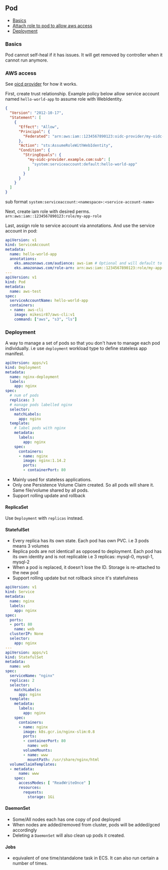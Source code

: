 ## Pod

- [Basics](#basics)
- [Attach role to pod to allow aws access](#aws-access)
- [Deployment](#deployment)

### Basics

Pod cannot self-heal if it has issues. It will get removed by controller when it cannot run anymore.

### AWS access

See [oicd provider](https://github.com/DavidHe1127/Mr.He_HandBook/blob/master/DevOps/AWS/EKS/security.md#OIDC-provider) for how it works.

First, create trust relationship. Example policy below allow service account named `hello-world-app` to assume role with WebIdentity.

```json
{
  "Version": "2012-10-17",
  "Statement": [
    {
      "Effect": "Allow",
      "Principal": {
        "Federated": "arn:aws:iam::1234567890123:oidc-provider/my-oidc-provider.example.com"
      },
      "Action": "sts:AssumeRoleWithWebIdentity",
      "Condition": {
        "StringEquals": {
          "my-oidc-provider.example.com:sub": [
            "system:serviceaccount:default:hello-world-app"
          ]
        }
      }
    }
  ]
}
```

sub format `system:serviceaccount:<namespace>:<service-account-name>`

Next, create iam role with desired perms. `arn:aws:iam::1234567890123:role/my-app-role`

Last, assign role to service account via annotations. And use the service account in pod:

```yaml
apiVersion: v1
kind: ServiceAccount
metadata:
  name: hello-world-app
  annotations:
    eks.amazonaws.com/audience: aws-iam # Optional and will default to API flags
    eks.amazonaws.com/role-arn: arn:aws:iam::1234567890123:role/my-app-role
---
apiVersion: v1
kind: Pod
metadata:
  name: aws-test
spec:
  serviceAccountName: hello-world-app
  containers:
  - name: aws-cli
    image: mikesir87/aws-cli:v1
    command: ["aws", "s3", "ls"]
```

### Deployment

A way to manage a set of pods so that you don't have to manage each pod individually. i.e use `deployment` workload type to define stateless app manifest.

```yaml
apiVersion: apps/v1
kind: Deployment
metadata:
  name: nginx-deployment
  labels:
    app: nginx
spec:
  # num of pods
  replicas: 3
  # manage pods labelled nginx
  selector:
    matchLabels:
      app: nginx
  template:
    # label pods with nginx
    metadata:
      labels:
        app: nginx
    spec:
      containers:
      - name: nginx
        image: nginx:1.14.2
        ports:
        - containerPort: 80
```

- Mainly used for stateless applications.
- Only one Persistence Volume Claim created. So all pods will share it. Same file/volume shared by all pods.
- Support rolling update and rollback

#### ReplicaSet

Use `Deployment` with `replicas` instead.

#### StatefulSet

- Every replica has its own state. Each pod has own PVC. i.e 3 pods means 3 volumes
- Replica pods are not identical! as opposed to deployment. Each pod has its own identity and is not replicable i.e 3 replicas: mysql-0, mysql-1, mysql-2
- When a pod is replaced, it doesn't lose the ID. Storage is re-attached to the new pod
- Support rolling update but not rollback since it's statefulness

```yml
apiVersion: v1
kind: Service
metadata:
  name: nginx
  labels:
    app: nginx
spec:
  ports:
  - port: 80
    name: web
  clusterIP: None
  selector:
    app: nginx
---
apiVersion: apps/v1
kind: StatefulSet
metadata:
  name: web
spec:
  serviceName: "nginx"
  replicas: 2
  selector:
    matchLabels:
      app: nginx
  template:
    metadata:
      labels:
        app: nginx
    spec:
      containers:
      - name: nginx
        image: k8s.gcr.io/nginx-slim:0.8
        ports:
        - containerPort: 80
          name: web
        volumeMounts:
        - name: www
          mountPath: /usr/share/nginx/html
  volumeClaimTemplates:
  - metadata:
      name: www
    spec:
      accessModes: [ "ReadWriteOnce" ]
      resources:
        requests:
          storage: 1Gi
```


#### DaemonSet

- Some/All nodes each has one copy of pod deployed
- When nodes are added/removed from cluster, pods will be added/gced accordingly
- Deleting a `DaemonSet` will also clean up pods it created.

#### Jobs

- equivalent of one time/standalone task in ECS. It can also run certain a number of times.

